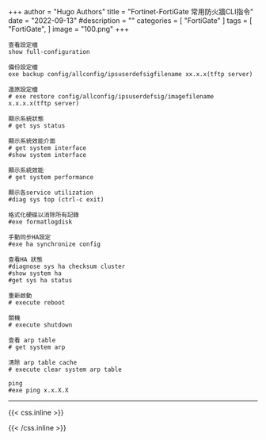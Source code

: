+++
author = "Hugo Authors"
title = "Fortinet-FortiGate 常用防火牆CLI指令"
date = "2022-09-13"
#description = ""
categories = [
    "FortiGate"
]
tags = [
    "FortiGate",
]
image = "100.png"
+++

    查看設定檔
    show full-configuration

    備份設定檔 
    exe backup config/allconfig/ipsuserdefsigfilename xx.x.x(tftp server)
    
    還原設定檔
    # exe restore config/allconfig/ipsuserdefsig/imagefilename x.x.x.x(tftp server)
    
    顯示系統狀態
    # get sys status
    
    顯示系統效能介面
    # get system interface
    #show system interface
    
    顯示系統效能
    # get system performance
    
    顯示各service utilization
    #diag sys top (ctrl-c exit)
    
    格式化硬碟以消除所有記錄
    #exe formatlogdisk
    
    手動同步HA設定
    #exe ha synchronize config
    
    查看HA 狀態
    #diagnose sys ha checksum cluster    
    #show system ha
    #get sys ha status
    
    重新啟動
    # execute reboot
    
    關機
    # execute shutdown
    
    查看 arp table
    # get system arp
    
    清除 arp table cache
    # execute clear system arp table
    
    ping
    #exe ping x.x.X.X


***

{{< css.inline >}}
<style>
.emojify {
	font-family: Apple Color Emoji, Segoe UI Emoji, NotoColorEmoji, Segoe UI Symbol, Android Emoji, EmojiSymbols;
	font-size: 2rem;
	vertical-align: middle;
}
@media screen and (max-width:650px) {
  .nowrap {
    display: block;
    margin: 25px 0;
  }
}
</style>
{{< /css.inline >}}
